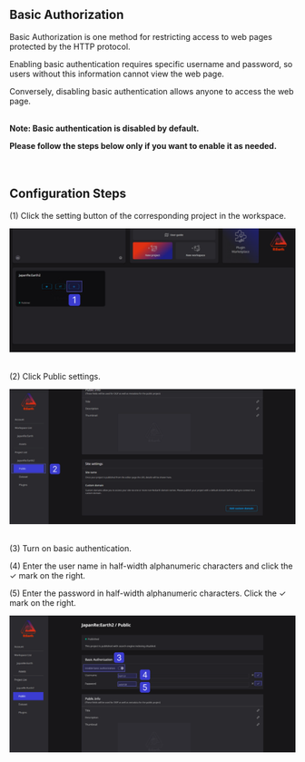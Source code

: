 ## Basic Authorization

Basic Authorization is one method for restricting access to web pages protected by the HTTP protocol.

Enabling basic authentication requires specific username and password, so users without this information cannot view the web page.

Conversely, disabling basic authentication allows anyone to access the web page.
<br>
<br>

**Note: Basic authentication is disabled by default.**

**Please follow the steps below only if you want to enable it as needed.**
<br>
<br>
<br>
## Configuration Steps
(1) Click the setting button of the corresponding project in the workspace.

![2023-03-27_12h44_56_1.png](Basic%20Authorization%20a498c60933d845a89a063ea72efe426a/2023-03-27_12h44_56_1.png)
<br>
<br>

(2) Click Public settings.

![se.png](Basic%20Authorization%20a498c60933d845a89a063ea72efe426a/se.png)
<br>
<br>

(3) Turn on basic authentication.

(4) Enter the user name in half-width alphanumeric characters and click the ✓ mark on the right.

(5) Enter the password in half-width alphanumeric characters. Click the ✓ mark on the right.

![er 2.png](Basic%20Authorization%20a498c60933d845a89a063ea72efe426a/er_2.png)
